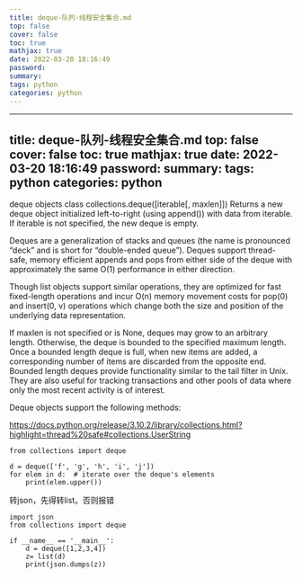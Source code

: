 ```yaml
---
title: deque-队列-线程安全集合.md
top: false
cover: false
toc: true
mathjax: true
date: 2022-03-20 18:16:49
password:
summary:
tags: python
categories: python
---
```

---
title: deque-队列-线程安全集合.md
top: false
cover: false
toc: true
mathjax: true
date: 2022-03-20 18:16:49
password:
summary:
tags: python
categories: python
---
deque objects
class collections.deque([iterable[, maxlen]])
Returns a new deque object initialized left-to-right (using append()) with data from iterable. If iterable is not specified, the new deque is empty.

Deques are a generalization of stacks and queues (the name is pronounced “deck” and is short for “double-ended queue”). Deques support thread-safe, memory efficient appends and pops from either side of the deque with approximately the same O(1) performance in either direction.

Though list objects support similar operations, they are optimized for fast fixed-length operations and incur O(n) memory movement costs for pop(0) and insert(0, v) operations which change both the size and position of the underlying data representation.

If maxlen is not specified or is None, deques may grow to an arbitrary length. Otherwise, the deque is bounded to the specified maximum length. Once a bounded length deque is full, when new items are added, a corresponding number of items are discarded from the opposite end. Bounded length deques provide functionality similar to the tail filter in Unix. They are also useful for tracking transactions and other pools of data where only the most recent activity is of interest.

Deque objects support the following methods:

https://docs.python.org/release/3.10.2/library/collections.html?highlight=thread%20safe#collections.UserString
~~~
from collections import deque

d = deque(['f', 'g', 'h', 'i', 'j'])
for elem in d:  # iterate over the deque's elements
    print(elem.upper())
~~~



转json，先得转list。否则报错
~~~
import json
from collections import deque

if __name__ == '__main__':
    d = deque([1,2,3,4])
    z= list(d)
    print(json.dumps(z))

~~~

